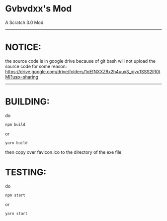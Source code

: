 # Gvbvdxx's Mod

A Scratch 3.0 Mod.

----

# NOTICE:
the source code is in google drive because of git bash will not upload the source code for some reason: https://drive.google.com/drive/folders/1oEfNXXZ8x2h4uux3_xjvu1SSS2lR0tMI?usp=sharing


----


# BUILDING:

do
```
npm build
```
or
```
yarn build
```

then copy over favicon.ico to the directory of the exe file

# TESTING:
do
```
npm start
```
or
```
yarn start
```
